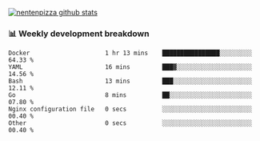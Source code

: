 [![nentenpizza github stats](https://github-readme-stats.vercel.app/api?username=nentenpizza&count_private=true)](https://github.com/anuraghazra/github-readme-stats)

### 📊 Weekly development breakdown
<!--START_SECTION:waka-->

```text
Docker                     1 hr 13 mins    ████████████████░░░░░░░░░   64.33 %
YAML                       16 mins         ███▓░░░░░░░░░░░░░░░░░░░░░   14.56 %
Bash                       13 mins         ███░░░░░░░░░░░░░░░░░░░░░░   12.11 %
Go                         8 mins          ██░░░░░░░░░░░░░░░░░░░░░░░   07.80 %
Nginx configuration file   0 secs          ░░░░░░░░░░░░░░░░░░░░░░░░░   00.40 %
Other                      0 secs          ░░░░░░░░░░░░░░░░░░░░░░░░░   00.40 %
```

<!--END_SECTION:waka-->

